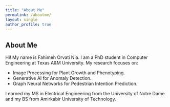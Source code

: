 ```yaml
---
title: "About Me"
permalink: /aboutme/
layout: single
author_profile: true
---
```


## About Me

Hi! My name is Fahimeh Orvati Nia. I am a PhD student in Computer Engineering at Texas A&M University. My research focuses on:
- Image Processing for Plant Growth and Phenotyping.
- Generative AI for Anomaly Detection.
- Graph Neural Networks for Pedestrian Intention Prediction.

I earned my MS in Electrical Engineering from the University of Notre Dame and my BS from Amirkabir University of Technology.
